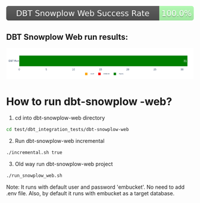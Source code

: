 
![DBT SNowplow Web run results](https://raw.githubusercontent.com/Embucket/embucket/assets_dbt/assets_dbt_snowplow/dbt_success_badge.svg)
## DBT Snowplow Web run results:
![DBT Snowplow Web run results visualization](https://raw.githubusercontent.com/Embucket/embucket/assets_dbt/assets_dbt_snowplow/dbt_run_status.png)

# How to run dbt-snowplow -web?

1. cd into dbt-snowplow-web directory
```sh
cd test/dbt_integration_tests/dbt-snowplow-web
```

2. Run dbt-snowplow-web incremental
```sh
./incremental.sh true
```

3. Old way run dbt-snowplow-web project
```sh
./run_snowplow_web.sh
```



Note:
It runs with default user and password 'embucket'. No need to add .env file. 
Also, by default it runs with embucket as a target database.